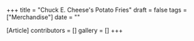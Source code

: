 +++
title = "Chuck E. Cheese's Potato Fries"
draft = false
tags = ["Merchandise"]
date = ""

[Article]
contributors = []
gallery = []
+++